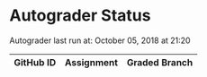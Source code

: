 # Autograder Status
Autograder last run at: October 05, 2018 at 21:20

| GitHub ID | Assignment | Graded Branch |
|-----------|------------|---------------|
